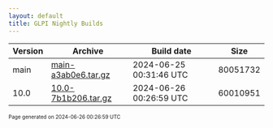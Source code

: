 ```yaml
---
layout: default
title: GLPI Nightly Builds
---
```


Version|Archive|Build date|Size
---|---|---|---
main|[main-a3ab0e6.tar.gz](main-a3ab0e6.tar.gz)|2024-06-25 00:31:46 UTC|80051732
10.0|[10.0-7b1b206.tar.gz](10.0-7b1b206.tar.gz)|2024-06-26 00:26:59 UTC|60010951

<font size="1">Page generated on 2024-06-26 00:26:59 UTC</font>
